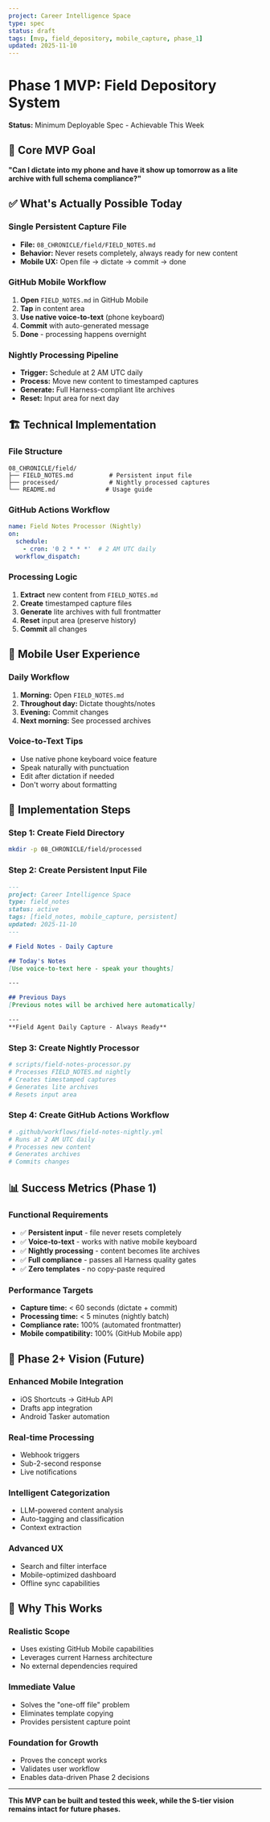 ```yaml
---
project: Career Intelligence Space
type: spec
status: draft
tags: [mvp, field_depository, mobile_capture, phase_1]
updated: 2025-11-10
---
```


# Phase 1 MVP: Field Depository System
**Status:** Minimum Deployable Spec - Achievable This Week

## 🎯 Core MVP Goal
**"Can I dictate into my phone and have it show up tomorrow as a lite archive with full schema compliance?"**

## ✅ What's Actually Possible Today

### **Single Persistent Capture File**
- **File:** `08_CHRONICLE/field/FIELD_NOTES.md`
- **Behavior:** Never resets completely, always ready for new content
- **Mobile UX:** Open file → dictate → commit → done

### **GitHub Mobile Workflow**
1. **Open** `FIELD_NOTES.md` in GitHub Mobile
2. **Tap** in content area
3. **Use native voice-to-text** (phone keyboard)
4. **Commit** with auto-generated message
5. **Done** - processing happens overnight

### **Nightly Processing Pipeline**
- **Trigger:** Schedule at 2 AM UTC daily
- **Process:** Move new content to timestamped captures
- **Generate:** Full Harness-compliant lite archives
- **Reset:** Input area for next day

## 🏗️ Technical Implementation

### **File Structure**
```
08_CHRONICLE/field/
├── FIELD_NOTES.md          # Persistent input file
├── processed/              # Nightly processed captures
└── README.md              # Usage guide
```

### **GitHub Actions Workflow**
```yaml
name: Field Notes Processor (Nightly)
on:
  schedule:
    - cron: '0 2 * * *'  # 2 AM UTC daily
  workflow_dispatch:
```

### **Processing Logic**
1. **Extract** new content from `FIELD_NOTES.md`
2. **Create** timestamped capture files
3. **Generate** lite archives with full frontmatter
4. **Reset** input area (preserve history)
5. **Commit** all changes

## 📱 Mobile User Experience

### **Daily Workflow**
1. **Morning:** Open `FIELD_NOTES.md`
2. **Throughout day:** Dictate thoughts/notes
3. **Evening:** Commit changes
4. **Next morning:** See processed archives

### **Voice-to-Text Tips**
- Use native phone keyboard voice feature
- Speak naturally with punctuation
- Edit after dictation if needed
- Don't worry about formatting

## 🔧 Implementation Steps

### **Step 1: Create Field Directory**
```bash
mkdir -p 08_CHRONICLE/field/processed
```

### **Step 2: Create Persistent Input File**
```markdown
---
project: Career Intelligence Space
type: field_notes
status: active
tags: [field_notes, mobile_capture, persistent]
updated: 2025-11-10
---

# Field Notes - Daily Capture

## Today's Notes
[Use voice-to-text here - speak your thoughts]

---

## Previous Days
[Previous notes will be archived here automatically]

---
**Field Agent Daily Capture - Always Ready**
```

### **Step 3: Create Nightly Processor**
```python
# scripts/field-notes-processor.py
# Processes FIELD_NOTES.md nightly
# Creates timestamped captures
# Generates lite archives
# Resets input area
```

### **Step 4: Create GitHub Actions Workflow**
```yaml
# .github/workflows/field-notes-nightly.yml
# Runs at 2 AM UTC daily
# Processes new content
# Generates archives
# Commits changes
```

## 📊 Success Metrics (Phase 1)

### **Functional Requirements**
- ✅ **Persistent input** - file never resets completely
- ✅ **Voice-to-text** - works with native mobile keyboard
- ✅ **Nightly processing** - content becomes lite archives
- ✅ **Full compliance** - passes all Harness quality gates
- ✅ **Zero templates** - no copy-paste required

### **Performance Targets**
- **Capture time:** < 60 seconds (dictate + commit)
- **Processing time:** < 5 minutes (nightly batch)
- **Compliance rate:** 100% (automated frontmatter)
- **Mobile compatibility:** 100% (GitHub Mobile app)

## 🚀 Phase 2+ Vision (Future)

### **Enhanced Mobile Integration**
- iOS Shortcuts → GitHub API
- Drafts app integration
- Android Tasker automation

### **Real-time Processing**
- Webhook triggers
- Sub-2-second response
- Live notifications

### **Intelligent Categorization**
- LLM-powered content analysis
- Auto-tagging and classification
- Context extraction

### **Advanced UX**
- Search and filter interface
- Mobile-optimized dashboard
- Offline sync capabilities

## 🎯 Why This Works

### **Realistic Scope**
- Uses existing GitHub Mobile capabilities
- Leverages current Harness architecture
- No external dependencies required

### **Immediate Value**
- Solves the "one-off file" problem
- Eliminates template copying
- Provides persistent capture point

### **Foundation for Growth**
- Proves the concept works
- Validates user workflow
- Enables data-driven Phase 2 decisions

---

**This MVP can be built and tested this week, while the S-tier vision remains intact for future phases.**
